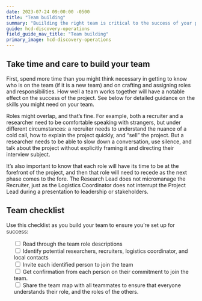```yaml
---
date: 2023-07-24 09:00:00 -0500
title: "Team building"
summary: "Buiilding the right team is critical to the success of your project."
guide: hcd-discovery-operations
field_guide_nav_title: "Team building"
primary_image: hcd-discovery-operations
---
```


## Take time and care to build your team

First, spend more time than you might think necessary in getting to know who is on the team (if it is a new team) and on crafting and assigning roles and responsibilities. How well a team works together will have a notable effect on the success of the project. See below for detailed guidance on the skills you might need on your team.

Roles might overlap, and that’s fine. For example, both a recruiter and a researcher need to be comfortable speaking with strangers, but under different circumstances: a recruiter needs to understand the nuance of a cold call, how to explain the project quickly, and “sell” the project. But a researcher needs to be able to slow down a conversation, use silence, and talk about the project without explicitly framing it and directing their interview subject.

It’s also important to know that each role will have its time to be at the forefront of the project, and then that role will need to recede as the next phase comes to the fore. The Research Lead does not micromanage the Recruiter, just as the Logistics Coordinator does not interrupt the Project Lead during a presentation to leadership or stakeholders.


## Team checklist

Use this checklist as you build your team to ensure you’re set up for success:

<div style="margin-left: 20px">
  <input id="role" type="checkbox">
  <label for="role">Read through the team role descriptions
  </label><br>
  <input id="identify" type="checkbox">
  <label for="identify">Identify potential researchers, recruiters, logistics coordinator, and local contacts
  </label><br>
  <input id="invite" type="checkbox">
  <label for="invite">Invite each identified person to join the team
  </label><br>
  <input id="confirmation" type="checkbox">
  <label for="confirmation">Get confirmation from each person on their commitment to join the team.
  </label><br>
  <input id="share" type="checkbox">
  <label for="share">Share the team map with all teammates to ensure that everyone understands their role, and the roles of the others.
  </label>
</div>
